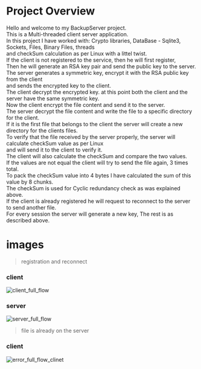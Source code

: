 # Project Overview
Hello and welcome to my BackupServer project.  
This is a Multi-threaded client server application.  
In this project I have worked with: Crypto libraries, DataBase - Sqlite3, Sockets, Files, Binary Files, threads     
and checkSum calculation as per Linux with a littel twist.  
If the client is not registered to the service, then he will first register,  
Then he will generate an RSA key pair and send the public key to the server.  
The server generates a symmetric key, encrypt it with the RSA public key from the client  
and sends the encrypted key to the client.  
The client decrypt the encrypted key. at this point both the client and the server have the same symmetric key.  
Now the client encrypt the file content and send it to the server.  
The server decrypt the file content and write the file to a specific directory for the client.  
If it is the first file that belongs to the client the server will create a new directory for the clients files.  
To verify that the file received by the server properly, the server will calculate checkSum value as per Linux  
and will send it to the client to verify it.  
The client will also calculate the checkSum and compare the two values.  
If the values are not equal the client will try to send the file again, 3 times total.  
To pack the checkSum value into 4 bytes I have calculated the sum of this value by 8 chunks.  
The checkSum is used for Cyclic redundancy check as was explained above.  
If the client is already registered he will request to reconnect to the server to send another file.  
For every session the server will generate a new key, The rest is as described above.   

# images

> registration and reconnect 
### client 
![client_full_flow](https://user-images.githubusercontent.com/81361291/225738731-ecf6025c-4ea3-4428-8c41-6d4aab872341.PNG)
### server
![server_full_flow](https://user-images.githubusercontent.com/81361291/225738025-daef159a-1eab-4927-bd17-0b041b1bef58.PNG)

> file is already on the server 
### client
![error_full_flow_clinet](https://user-images.githubusercontent.com/81361291/225739226-58af1087-db42-4084-9306-e114da84f601.PNG)
